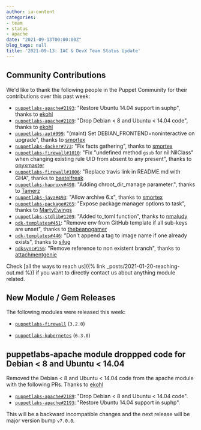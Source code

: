 ```yaml
---
author: ia-content
categories:
- team
- status
- apache
date: "2021-09-13T00:00:00Z"
blog_tags: null
title: '2021-09-13: IAC & DevX Team Status Update'
---
```


## Community Contributions

We'd like to thank the following people in the Puppet Community for their contributions over this past week:

- [`puppetlabs-apache#2193`][puppetlabs-apache-pr-2193]: "Restore Ubuntu 14.04 support in suphp", thanks to [ekohl][ekohl]
- [`puppetlabs-apache#2189`][puppetlabs-apache-pr-2189]: "Drop Debian < 8 and Ubuntu < 14.04 code", thanks to [ekohl][ekohl]
- [`puppetlabs-apt#999`][puppetlabs-apt-pr-999]: "(maint) Set DEBIAN_FRONTEND=noninteractive on upgrade", thanks to [smortex][smortex]
- [`puppetlabs-docker#773`][puppetlabs-docker-pr-773]: "Fix facts gathering", thanks to [smortex][smortex]
- [`puppetlabs-firewall#1010`][puppetlabs-firewall-pr-1010]: "Fix "undefined method `gsub` for nil:NilClass" when changing existing rule UID from absent to any present", thanks to [onyxmaster][onyxmaster]
- [`puppetlabs-firewall#1006`][puppetlabs-firewall-pr-1006]: "Replace travis link in README.md with GHA", thanks to [bastelfreak][bastelfreak]
- [`puppetlabs-haproxy#498`][puppetlabs-haproxy-pr-498]: "Adding chroot_dir_manage parameter.", thanks to [Tamerz][Tamerz]
- [`puppetlabs-java#493`][puppetlabs-java-pr-493]: "Allow archive 6.x", thanks to [smortex][smortex]
- [`puppetlabs-package#265`][puppetlabs-package-pr-265]: "Expose package manager options to task", thanks to [MartyEwings][MartyEwings]
- [`puppetlabs-stdlib#1209`][puppetlabs-stdlib-pr-1209]: "Added to_toml function", thanks to [nmaludy][nmaludy]
- [`pdk-templates#451`][pdk-templates-pr-451]: "Remove env from GitHub template if all sub-keys are unset", thanks to [thebeanogamer][thebeanogamer]
- [`pdk-templates#446`][pdk-templates-pr-446]: "Don't append a tag to image name if one already exists", thanks to [silug][silug]
- [`pdksync#156`][pdksync-pr-156]: "Remove reference to non existent branch", thanks to [attachmentgenie][attachmentgenie]

Check [all the ways to reach us]({% link _posts/2021-01-20-reaching-out.md %}) if you want to directly contact us about anything module related.

## New Module / Gem Releases

The following modules were released this week:

- [`puppetlabs-firewall`][puppetlabs-firewall] (`3.2.0`)
- [`puppetlabs-kubernetes`][puppetlabs-kubernetes] (`6.3.0`)

  [puppetlabs-firewall]: http://github.com/puppetlabs/puppetlabs-firewall
  [puppetlabs-kubernetes]: https://github.com/puppetlabs/puppetlabs-kubernetes
  [puppetlabs-apache-pr-2193]: https://github.com/puppetlabs/puppetlabs-apache/pull/2193
  [ekohl]: https://github.com/ekohl
  [puppetlabs-apache-pr-2189]: https://github.com/puppetlabs/puppetlabs-apache/pull/2189
  [puppetlabs-apt-pr-999]: https://github.com/puppetlabs/puppetlabs-apt/pull/999
  [smortex]: https://github.com/smortex
  [puppetlabs-docker-pr-773]: https://github.com/puppetlabs/puppetlabs-docker/pull/773
  [puppetlabs-firewall-pr-1010]: https://github.com/puppetlabs/puppetlabs-firewall/pull/1010
  [onyxmaster]: https://github.com/onyxmaster
  [puppetlabs-firewall-pr-1006]: https://github.com/puppetlabs/puppetlabs-firewall/pull/1006
  [bastelfreak]: https://github.com/bastelfreak
  [puppetlabs-haproxy-pr-498]: https://github.com/puppetlabs/puppetlabs-haproxy/pull/498
  [Tamerz]: https://github.com/Tamerz
  [puppetlabs-java-pr-493]: https://github.com/puppetlabs/puppetlabs-java/pull/493
  [puppetlabs-package-pr-265]: https://github.com/puppetlabs/puppetlabs-package/pull/265
  [MartyEwings]: https://github.com/MartyEwings
  [puppetlabs-stdlib-pr-1209]: https://github.com/puppetlabs/puppetlabs-stdlib/pull/1209
  [nmaludy]: https://github.com/nmaludy
  [pdk-templates-pr-451]: https://github.com/puppetlabs/pdk-templates/pull/451
  [thebeanogamer]: https://github.com/thebeanogamer
  [pdk-templates-pr-446]: https://github.com/puppetlabs/pdk-templates/pull/446
  [silug]: https://github.com/silug
  [pdksync-pr-156]: https://github.com/puppetlabs/pdksync/pull/156
  [attachmentgenie]: https://github.com/attachmentgenie

## puppetlabs-apache module droppped code for Debian < 8 and Ubuntu < 14.04

Removed the Debian < 8 and Ubuntu < 14.04 code from the apache module with the following PRs. Thanks to [ekohl][ekohl]

- [`puppetlabs-apache#2189`][puppetlabs-apache-pr-2189]: "Drop Debian < 8 and Ubuntu < 14.04 code".
- [`puppetlabs-apache#2193`][puppetlabs-apache-pr-2193]: "Restore Ubuntu 14.04 support in suphp".

This will be a backward incompatible changes and the next release will be major version bump `v7.0.0`.

  [Adrian]:             https://github.com/adrianiurca
  [Ben]:                https://github.com/binford2k
  [Ciaran]:             https://github.com/sanfrancrisko
  [Daiana]:             https://github.com/daianamezdrea
  [Danny]:              https://github.com/carabasdaniel
  [DavidArmstrong]:     https://github.com/da-ar
  [DavidSwan]:          https://github.com/david22swan
  [Lore]:               https://github.com/lionce
  [Michael]:            https://github.com/michaeltlombardi
  [Paula]:              https://github.com/pmcmaw
  [Peter]:              https://github.com/petergmurphy
  [Sheena]:             https://github.com/sheenaajay
  [Supported Modules]:  https://puppetlabs.github.io/iac/modules/
  [Tools]:              https://puppetlabs.github.io/iac/tools/
